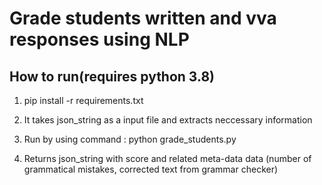 # Grade students written and vva responses using NLP 


## How to run(requires python 3.8)

1. pip install -r requirements.txt

2. It takes json_string as a input file and extracts neccessary information

3. Run by using command : python grade_students.py

4. Returns json_string with score and related meta-data data (number of grammatical mistakes, corrected text from grammar checker)
